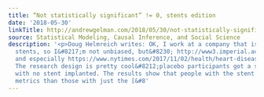 ```yaml
---
title: “Not statistically significant” != 0, stents edition
date: '2018-05-30'
linkTitle: http://andrewgelman.com/2018/05/30/not-statistically-significant-0-stents-edition/
source: Statistical Modeling, Causal Inference, and Social Science
description: '<p>Doug Helmreich writes: OK, I work at a company that is involved in
  stents, so I&#8217;m not unbiased, but&#8230; http://www3.imperial.ac.uk/newsandeventspggrp/imperialcollege/newssummary/news_2-11-2017-15-52-46
  and especially https://www.nytimes.com/2017/11/02/health/heart-disease-stents.html
  The research design is pretty cool&#8212;placebo participants got a sham surgery
  with no stent implanted. The results show that people with the stent did have better
  metrics than those with just the [&#8'
---
```

